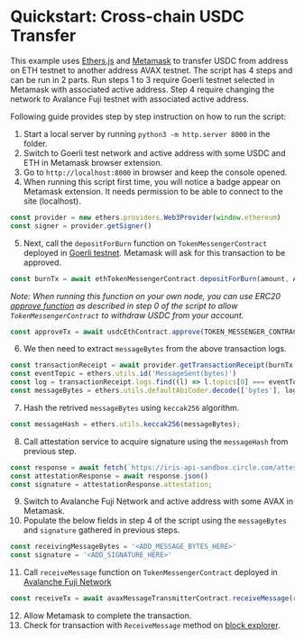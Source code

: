 
# Quickstart: Cross-chain USDC Transfer

This example uses [Ethers.js](https://docs.ethers.org/v5/getting-started/) and [Metamask](https://metamask.io/) to transfer USDC from address on ETH testnet to another address AVAX testnet. The script has 4 steps and can be run in 2 parts. Run steps 1 to 3 require Goerli testnet selected in Metamask with associated active address. Step 4 require changing the network to Avalance Fuji testnet with associated active address.

Following guide provides step by step instruction on how to run the script:
1. Start a local server by running `python3 -m http.server 8000` in the folder.
2. Switch to Goerli test network and active address with some USDC and ETH in Metamask browser extension.
3. Go to `http://localhost:8000` in browser and keep the console opened.
4. When running this script first time, you will notice a badge appear on Metamask extension. It needs permission to be able to connect to the site (localhost).
```js
const provider = new ethers.providers.Web3Provider(window.ethereum)
const signer = provider.getSigner()
```
5. Next, call the `depositForBurn` function on `TokenMessengerContract` deployed in [Goerli testnet](https://goerli.etherscan.io/address/0xd0c3da58f55358142b8d3e06c1c30c5c6114efe8). Metamask will ask for this transaction to be approved.
```js
const burnTx = await ethTokenMessengerContract.depositForBurn(amount, AVAX_DESTINATION_DOMAIN, destinationAddressInBytes32, USDC_CONTRACT_ADDRESS);
```
*Note: When running this function on your own node, you can use ERC20 [approve function](https://docs.openzeppelin.com/contracts/2.x/api/token/erc20) as described in step 0 of the script to allow `TokenMessengerContract` to withdraw USDC from your account.*
```js
const approveTx = await usdcEthContract.approve(TOKEN_MESSENGER_CONTRACT_ADDRESS, 500000) // 0.5 USDC
```

6. We then need to extract `messageBytes` from the above transaction logs.
```js
const transactionReceipt = await provider.getTransactionReceipt(burnTx.hash);
const eventTopic = ethers.utils.id('MessageSent(bytes)')
const log = transactionReceipt.logs.find((l) => l.topics[0] === eventTopic)
const messageBytes = ethers.utils.defaultAbiCoder.decode(['bytes'], log.data)[0]
```
7. Hash the retrived `messageBytes` using `keccak256` algorithm.
```js
const messageHash = ethers.utils.keccak256(messageBytes);
```
8. Call attestation service to acquire signature using the `messageHash` from previous step.
```js
const response = await fetch(`https://iris-api-sandbox.circle.com/attestations/${messageHash}`);
const attestationResponse = await response.json()
const signature = attestationResponse.attestation;
```
9. Switch to Avalanche Fuji Network and active address with some AVAX in Metamask.
10. Populate the below fields in step 4 of the script using the `messageBytes` and `signature` gathered in previous steps.
```js
const receivingMessageBytes = '<ADD_MESSAGE_BYTES_HERE>'
const signature = '<ADD_SIGNATURE_HERE>'
```
11. Call `receiveMessage` function on `TokenMessengerContract` deployed in [Avalanche Fuji Network](https://testnet.snowtrace.io/address/0xa9fb1b3009dcb79e2fe346c16a604b8fa8ae0a79)
```js
const receiveTx = await avaxMessageTransmitterContract.receiveMessage(receivingMessageBytes, signature);
```
12. Allow Metamask to complete the transaction. 
13. Check for transaction with `ReceiveMessage` method on [block explorer](https://testnet.snowtrace.io/).